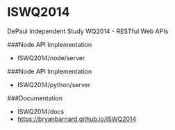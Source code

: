ISWQ2014
========

DePaul Independent Study WQ2014 - RESTful Web APIs

###Node API Implementation  
- ISWQ2014/node/server  

###Node API Implementation  
- ISWQ2014/python/server

###Documentation  
- ISWQ2014/docs
- https://bryanbarnard.github.io/ISWQ2014
